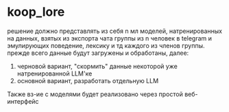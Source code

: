# koop_lore
решение должно представлять из себя n мл моделей, натренированных на данных, взятых из экспорта чата группы из n человек в telegram и эмулирующих поведение, лексику и тд каждого из членов группы.
прежде всего данные будут загружены и обработаны, далее:
1. черновой вариант, "скормить" данные некоторой уже натренированной LLM'ке
2. основной вариант, разработать отдельную LLM

Также вз-ие с моделями будет реализовано через простой веб-интерфейс 
